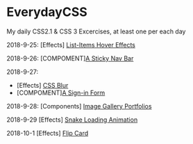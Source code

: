 # EverydayCSS
My daily CSS2.1 &amp; CSS 3 Excercises, at least one per each day

2018-9-25: [Effects] [List-Items Hover Effects](/Effects/List_Items_Hover/)

2018-9-26: [COMPOMENT][A Sticky Nav Bar](/Components/StickNavBar/)

2018-9-27:  
- [Effects] [CSS Blur](/Effects/CSS-Blur/)
- [COMPOMENT][A Sign-in Form](/Components/SigninForm/)         

2018-9-28: [Components] [Image Gallery Portfolios](/Components/Portfolios/)

2018-9-29 [Effects] [Snake Loading Animation](/Effects/Snake_Loading/)


2018-10-1 [Effects] [Flip Card](/Effects/Flip_Card/)
